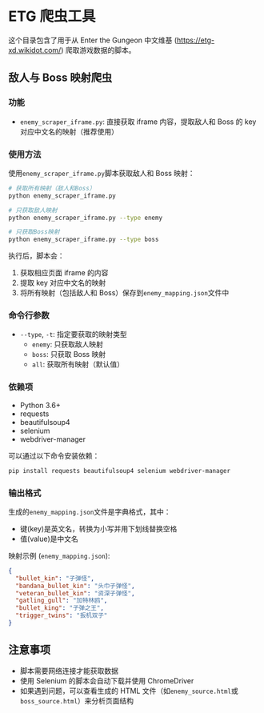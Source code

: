 # ETG 爬虫工具

这个目录包含了用于从 Enter the Gungeon 中文维基 (https://etg-xd.wikidot.com/) 爬取游戏数据的脚本。

## 敌人与 Boss 映射爬虫

### 功能

- `enemy_scraper_iframe.py`: 直接获取 iframe 内容，提取敌人和 Boss 的 key 对应中文名的映射（推荐使用）

### 使用方法

使用`enemy_scraper_iframe.py`脚本获取敌人和 Boss 映射：

```bash
# 获取所有映射（敌人和Boss）
python enemy_scraper_iframe.py

# 只获取敌人映射
python enemy_scraper_iframe.py --type enemy

# 只获取Boss映射
python enemy_scraper_iframe.py --type boss
```

执行后，脚本会：

1. 获取相应页面 iframe 的内容
2. 提取 key 对应中文名的映射
3. 将所有映射（包括敌人和 Boss）保存到`enemy_mapping.json`文件中

### 命令行参数

- `--type`, `-t`: 指定要获取的映射类型
  - `enemy`: 只获取敌人映射
  - `boss`: 只获取 Boss 映射
  - `all`: 获取所有映射（默认值）

### 依赖项

- Python 3.6+
- requests
- beautifulsoup4
- selenium
- webdriver-manager

可以通过以下命令安装依赖：

```bash
pip install requests beautifulsoup4 selenium webdriver-manager
```

### 输出格式

生成的`enemy_mapping.json`文件是字典格式，其中：

- 键(key)是英文名，转换为小写并用下划线替换空格
- 值(value)是中文名

映射示例 (`enemy_mapping.json`):

```json
{
  "bullet_kin": "子弹怪",
  "bandana_bullet_kin": "头巾子弹怪",
  "veteran_bullet_kin": "资深子弹怪",
  "gatling_gull": "加特林鸥",
  "bullet_king": "子弹之王",
  "trigger_twins": "扳机双子"
}
```

## 注意事项

- 脚本需要网络连接才能获取数据
- 使用 Selenium 的脚本会自动下载并使用 ChromeDriver
- 如果遇到问题，可以查看生成的 HTML 文件（如`enemy_source.html`或`boss_source.html`）来分析页面结构
